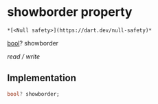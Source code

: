 


# showborder property




    *[<Null safety>](https://dart.dev/null-safety)*


[bool](https://api.flutter.dev/flutter/dart-core/bool-class.html)? showborder
  
_read / write_






## Implementation

```dart
bool? showborder;


```







